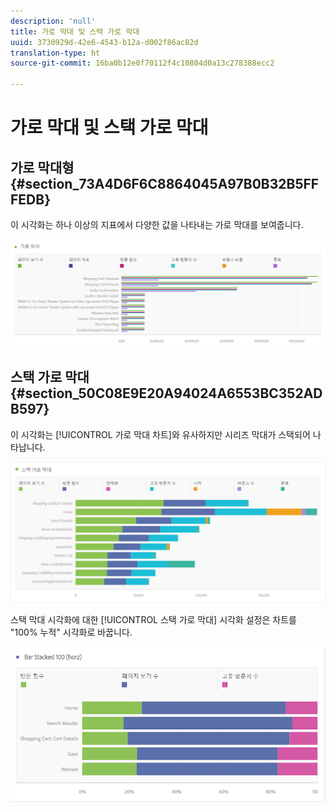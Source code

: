 ```yaml
---
description: 'null'
title: 가로 막대 및 스택 가로 막대
uuid: 3730929d-42e6-4543-b12a-d002f86ac82d
translation-type: ht
source-git-commit: 16ba0b12e0f70112f4c10804d0a13c278388ecc2

---
```



# 가로 막대 및 스택 가로 막대

## 가로 막대형 {#section_73A4D6F6C8864045A97B0B32B5FFFEDB}

이 시각화는 하나 이상의 지표에서 다양한 값을 나타내는 가로 막대를 보여줍니다.

![](assets/horizontal_bar.png)

## 스택 가로 막대 {#section_50C08E9E20A94024A6553BC352ADB597}

이 시각화는 [!UICONTROL 가로 막대 차트]와 유사하지만 시리즈 막대가 스택되어 나타납니다.

![](assets/horizontal-bar-stacked.png)

스택 막대 시각화에 대한 [!UICONTROL 스택 가로 막대] 시각화 설정은 차트를 &quot;100% 누적&quot; 시각화로 바꿉니다.

![](assets/horizstacked100.png)

